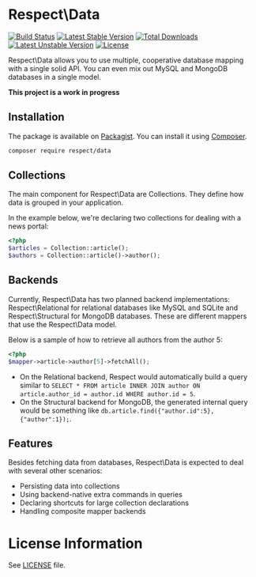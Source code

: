 Respect\Data
============

[![Build Status](https://secure.travis-ci.org/Respect/Data.png)](http://travis-ci.org/Respect/Data) [![Latest Stable Version](https://poser.pugx.org/respect/data/v/stable.png)](https://packagist.org/packages/respect/data) [![Total Downloads](https://poser.pugx.org/respect/data/downloads.png)](https://packagist.org/packages/respect/data) [![Latest Unstable Version](https://poser.pugx.org/respect/data/v/unstable.png)](https://packagist.org/packages/respect/data) [![License](https://poser.pugx.org/respect/data/license.png)](https://packagist.org/packages/respect/data)

Respect\Data allows you to use multiple, cooperative database mapping with a single solid API. You can
even mix out MySQL and MongoDB databases in a single model.

**This project is a work in progress**

Installation
------------

The package is available on [Packagist](https://packagist.org/packages/arara/process).
You can install it using [Composer](http://getcomposer.org).

```bash
composer require respect/data
```

Collections
-----------

The main component for Respect\Data are Collections. They define how data is grouped in your application.

In the example below, we're declaring two collections for dealing with a news portal:

```php
<?php
$articles = Collection::article();
$authors = Collection::article()->author();
```

Backends
--------

Currently, Respect\Data has two planned backend implementations: Respect\Relational for relational databases
like MySQL and SQLite and Respect\Structural for MongoDB databases. These are different mappers that use
the Respect\Data model.

Below is a sample of how to retrieve all authors from the author 5:

```php
<?php
$mapper->article->author[5]->fetchAll();
```

 * On the Relational backend, Respect would automatically build a query similar to
   `SELECT * FROM article INNER JOIN author ON article.author_id = author.id WHERE author.id = 5`.
 * On the Structural backend for MongoDB, the generated internal query would be something
   like `db.article.find({"author.id":5}, {"author":1});`.

Features
--------

Besides fetching data from databases, Respect\Data is expected to deal with several other scenarios:

  * Persisting data into collections
  * Using backend-native extra commands in queries
  * Declaring shortcuts for large collection declarations
  * Handling composite mapper backends

License Information
===================

See [LICENSE](LICENSE) file.
